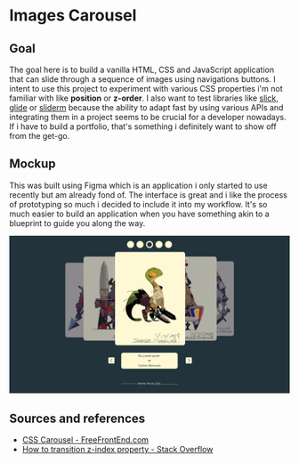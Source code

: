 # Images Carousel

## Goal

The goal here is to build a vanilla HTML, CSS and JavaScript application that can slide through a sequence of images using navigations buttons. I intent to use this project to experiment with various CSS properties i'm not familiar with like **position** or **z-order**. I also want to test libraries like [slick](https://kenwheeler.github.io/slick/), [glide](https://glidejs.com/) or [sliderm](https://sliderm.com/docs/) because the ability to adapt fast by using various APIs and integrating them in a project seems to be crucial for a developer nowadays. If i have to build a portfolio, that's something i definitely want to show off from the get-go.

## Mockup

This was built using Figma which is an application i only started to use recently but am already fond of. The interface is great and i like the process of prototyping so much i decided to include it into my workflow. It's so much easier to build an application when you have something akin to a blueprint to guide you along the way.

![Images Carousel's mockup](./assets/images/mockup.png)

## Sources and references

- [CSS Carousel - FreeFrontEnd.com](https://freefrontend.com/css-carousels/)
- [How to transition z-index property - Stack Overflow](https://stackoverflow.com/questions/46384799/how-to-transition-z-index#46384969)